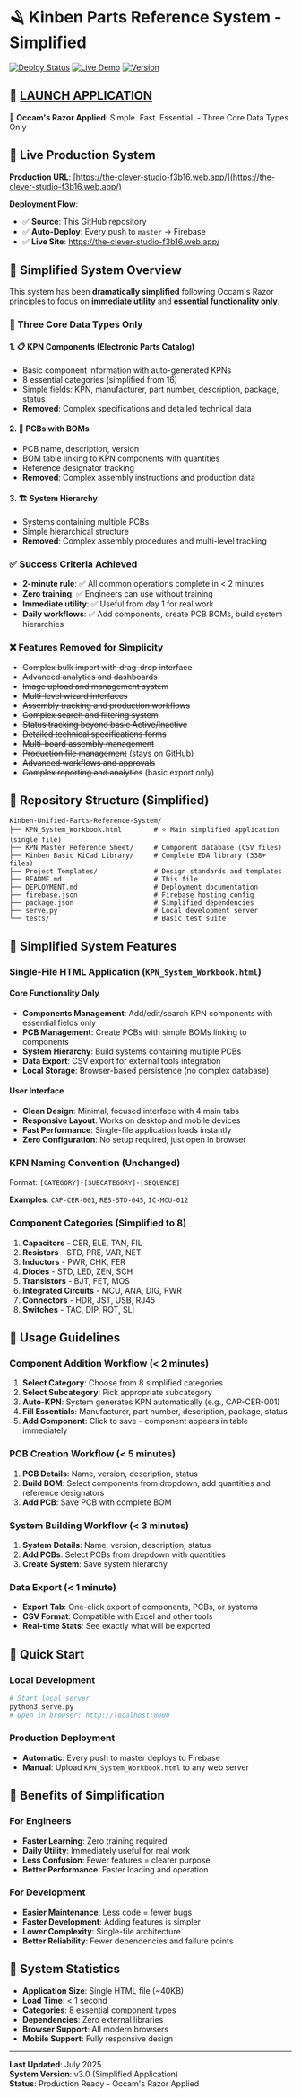 # 🪒 Kinben Parts Reference System - Simplified

[![Deploy Status](https://github.com/Kinben-Electronics-Team/Kinben-Unified-Parts-Reference-System/workflows/Deploy%20KPN%20System%20Workbook/badge.svg)](https://github.com/Kinben-Electronics-Team/Kinben-Unified-Parts-Reference-System/actions)
[![Live Demo](https://img.shields.io/badge/Live%20Demo-Available-brightgreen)](https://the-clever-studio-f3b16.web.app/)
[![Version](https://img.shields.io/badge/Version-3.0.0-blue)](https://github.com/Kinben-Electronics-Team/Kinben-Unified-Parts-Reference-System/releases)

## 🚀 [**LAUNCH APPLICATION**](https://the-clever-studio-f3b16.web.app/)

**🎯 Occam's Razor Applied**: Simple. Fast. Essential. - Three Core Data Types Only

## 🌟 Live Production System

**Production URL**: [https://the-clever-studio-f3b16.web.app/](https://the-clever-studio-f3b16.web.app/)

**Deployment Flow**: 
- ✅ **Source**: This GitHub repository  
- ✅ **Auto-Deploy**: Every push to `master` → Firebase  
- ✅ **Live Site**: https://the-clever-studio-f3b16.web.app/

## 🎯 Simplified System Overview

This system has been **dramatically simplified** following Occam's Razor principles to focus on **immediate utility** and **essential functionality only**.

### 🎯 Three Core Data Types Only

#### 1. **📋 KPN Components** (Electronic Parts Catalog)
- Basic component information with auto-generated KPNs
- 8 essential categories (simplified from 16)
- Simple fields: KPN, manufacturer, part number, description, package, status
- **Removed**: Complex specifications and detailed technical data

#### 2. **🔌 PCBs with BOMs** 
- PCB name, description, version
- BOM table linking to KPN components with quantities
- Reference designator tracking
- **Removed**: Complex assembly instructions and production data

#### 3. **🏗️ System Hierarchy**
- Systems containing multiple PCBs
- Simple hierarchical structure
- **Removed**: Complex assembly procedures and multi-level tracking

### ✅ Success Criteria Achieved
- **2-minute rule**: ✅ All common operations complete in < 2 minutes
- **Zero training**: ✅ Engineers can use without training
- **Immediate utility**: ✅ Useful from day 1 for real work
- **Daily workflows**: ✅ Add components, create PCB BOMs, build system hierarchies

### ❌ Features Removed for Simplicity
- ~~Complex bulk import with drag-drop interface~~
- ~~Advanced analytics and dashboards~~
- ~~Image upload and management system~~
- ~~Multi-level wizard interfaces~~
- ~~Assembly tracking and production workflows~~
- ~~Complex search and filtering system~~
- ~~Status tracking beyond basic Active/Inactive~~
- ~~Detailed technical specifications forms~~
- ~~Multi-board assembly management~~
- ~~Production file management~~ (stays on GitHub)
- ~~Advanced workflows and approvals~~
- ~~Complex reporting and analytics~~ (basic export only)

## 📁 Repository Structure (Simplified)

```
Kinben-Unified-Parts-Reference-System/
├── KPN_System_Workbook.html        # ⭐ Main simplified application (single file)
├── KPN Master Reference Sheet/     # Component database (CSV files)
├── Kinben Basic KiCad Library/     # Complete EDA library (338+ files)
├── Project Templates/              # Design standards and templates
├── README.md                       # This file
├── DEPLOYMENT.md                   # Deployment documentation
├── firebase.json                   # Firebase hosting config
├── package.json                    # Simplified dependencies
├── serve.py                        # Local development server  
└── tests/                          # Basic test suite
```

## 🔧 Simplified System Features

### Single-File HTML Application (`KPN_System_Workbook.html`)

#### Core Functionality Only
- **Components Management**: Add/edit/search KPN components with essential fields only
- **PCB Management**: Create PCBs with simple BOMs linking to components
- **System Hierarchy**: Build systems containing multiple PCBs
- **Data Export**: CSV export for external tools integration
- **Local Storage**: Browser-based persistence (no complex database)

#### User Interface
- **Clean Design**: Minimal, focused interface with 4 main tabs
- **Responsive Layout**: Works on desktop and mobile devices
- **Fast Performance**: Single-file application loads instantly
- **Zero Configuration**: No setup required, just open in browser

### KPN Naming Convention (Unchanged)
Format: `[CATEGORY]-[SUBCATEGORY]-[SEQUENCE]`

**Examples**: `CAP-CER-001`, `RES-STD-045`, `IC-MCU-012`

### Component Categories (Simplified to 8)
1. **Capacitors** - CER, ELE, TAN, FIL
2. **Resistors** - STD, PRE, VAR, NET  
3. **Inductors** - PWR, CHK, FER
4. **Diodes** - STD, LED, ZEN, SCH
5. **Transistors** - BJT, FET, MOS
6. **Integrated Circuits** - MCU, ANA, DIG, PWR
7. **Connectors** - HDR, JST, USB, RJ45
8. **Switches** - TAC, DIP, ROT, SLI

## 🎯 Usage Guidelines

### Component Addition Workflow (< 2 minutes)
1. **Select Category**: Choose from 8 simplified categories
2. **Select Subcategory**: Pick appropriate subcategory
3. **Auto-KPN**: System generates KPN automatically (e.g., CAP-CER-001)
4. **Fill Essentials**: Manufacturer, part number, description, package, status
5. **Add Component**: Click to save - component appears in table immediately

### PCB Creation Workflow (< 5 minutes)
1. **PCB Details**: Name, version, description, status
2. **Build BOM**: Select components from dropdown, add quantities and reference designators
3. **Add PCB**: Save PCB with complete BOM

### System Building Workflow (< 3 minutes)
1. **System Details**: Name, version, description, status
2. **Add PCBs**: Select PCBs from dropdown with quantities
3. **Create System**: Save system hierarchy

### Data Export (< 1 minute)
- **Export Tab**: One-click export of components, PCBs, or systems
- **CSV Format**: Compatible with Excel and other tools
- **Real-time Stats**: See exactly what will be exported

## 🚀 Quick Start

### Local Development
```bash
# Start local server
python3 serve.py
# Open in browser: http://localhost:8000
```

### Production Deployment
- **Automatic**: Every push to master deploys to Firebase
- **Manual**: Upload `KPN_System_Workbook.html` to any web server

## 🎯 Benefits of Simplification

### For Engineers
- **Faster Learning**: Zero training required
- **Daily Utility**: Immediately useful for real work
- **Less Confusion**: Fewer features = clearer purpose
- **Better Performance**: Faster loading and operation

### For Development
- **Easier Maintenance**: Less code = fewer bugs
- **Faster Development**: Adding features is simpler
- **Lower Complexity**: Single-file architecture
- **Better Reliability**: Fewer dependencies and failure points

## 📝 System Statistics

- **Application Size**: Single HTML file (~40KB)
- **Load Time**: < 1 second
- **Categories**: 8 essential component types
- **Dependencies**: Zero external libraries
- **Browser Support**: All modern browsers
- **Mobile Support**: Fully responsive design

---

**Last Updated**: July 2025  
**System Version**: v3.0 (Simplified Application)  
**Status**: Production Ready - Occam's Razor Applied